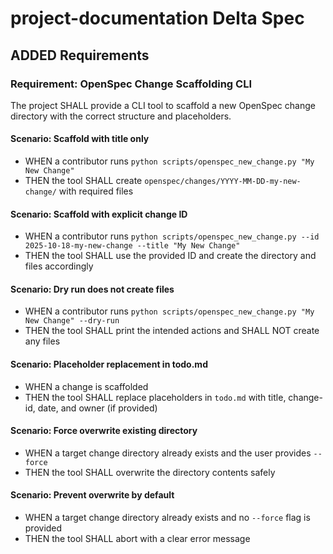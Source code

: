 # project-documentation Delta Spec

## ADDED Requirements

### Requirement: OpenSpec Change Scaffolding CLI

The project SHALL provide a CLI tool to scaffold a new OpenSpec change directory with the correct structure and placeholders.

#### Scenario: Scaffold with title only
- WHEN a contributor runs `python scripts/openspec_new_change.py "My New Change"`
- THEN the tool SHALL create `openspec/changes/YYYY-MM-DD-my-new-change/` with required files

#### Scenario: Scaffold with explicit change ID
- WHEN a contributor runs `python scripts/openspec_new_change.py --id 2025-10-18-my-new-change --title "My New Change"`
- THEN the tool SHALL use the provided ID and create the directory and files accordingly

#### Scenario: Dry run does not create files
- WHEN a contributor runs `python scripts/openspec_new_change.py "My New Change" --dry-run`
- THEN the tool SHALL print the intended actions and SHALL NOT create any files

#### Scenario: Placeholder replacement in todo.md
- WHEN a change is scaffolded
- THEN the tool SHALL replace placeholders in `todo.md` with title, change-id, date, and owner (if provided)

#### Scenario: Force overwrite existing directory
- WHEN a target change directory already exists and the user provides `--force`
- THEN the tool SHALL overwrite the directory contents safely

#### Scenario: Prevent overwrite by default
- WHEN a target change directory already exists and no `--force` flag is provided
- THEN the tool SHALL abort with a clear error message
